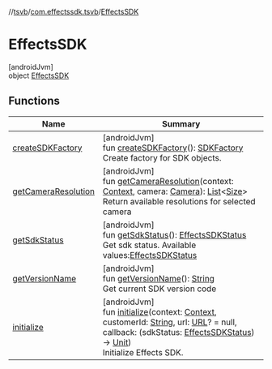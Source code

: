 //[tsvb](../../../index.md)/[com.effectssdk.tsvb](../index.md)/[EffectsSDK](index.md)

# EffectsSDK

[androidJvm]\
object [EffectsSDK](index.md)

## Functions

| Name | Summary |
|---|---|
| [createSDKFactory](create-s-d-k-factory.md) | [androidJvm]<br>fun [createSDKFactory](create-s-d-k-factory.md)(): [SDKFactory](../-s-d-k-factory/index.md)<br>Create factory for SDK objects. |
| [getCameraResolution](get-camera-resolution.md) | [androidJvm]<br>fun [getCameraResolution](get-camera-resolution.md)(context: [Context](https://developer.android.com/reference/kotlin/android/content/Context.html), camera: [Camera](../-camera/index.md)): [List](https://kotlinlang.org/api/latest/jvm/stdlib/kotlin.collections/-list/index.html)&lt;[Size](https://developer.android.com/reference/kotlin/android/util/Size.html)&gt;<br>Return available resolutions for selected camera |
| [getSdkStatus](get-sdk-status.md) | [androidJvm]<br>fun [getSdkStatus](get-sdk-status.md)(): [EffectsSDKStatus](../-effects-s-d-k-status/index.md)<br>Get sdk status. Available values:[EffectsSDKStatus](../-effects-s-d-k-status/index.md) |
| [getVersionName](get-version-name.md) | [androidJvm]<br>fun [getVersionName](get-version-name.md)(): [String](https://kotlinlang.org/api/latest/jvm/stdlib/kotlin/-string/index.html)<br>Get current SDK version code |
| [initialize](initialize.md) | [androidJvm]<br>fun [initialize](initialize.md)(context: [Context](https://developer.android.com/reference/kotlin/android/content/Context.html), customerId: [String](https://kotlinlang.org/api/latest/jvm/stdlib/kotlin/-string/index.html), url: [URL](https://developer.android.com/reference/kotlin/java/net/URL.html)? = null, callback: (sdkStatus: [EffectsSDKStatus](../-effects-s-d-k-status/index.md)) -&gt; [Unit](https://kotlinlang.org/api/latest/jvm/stdlib/kotlin/-unit/index.html))<br>Initialize Effects SDK. |
